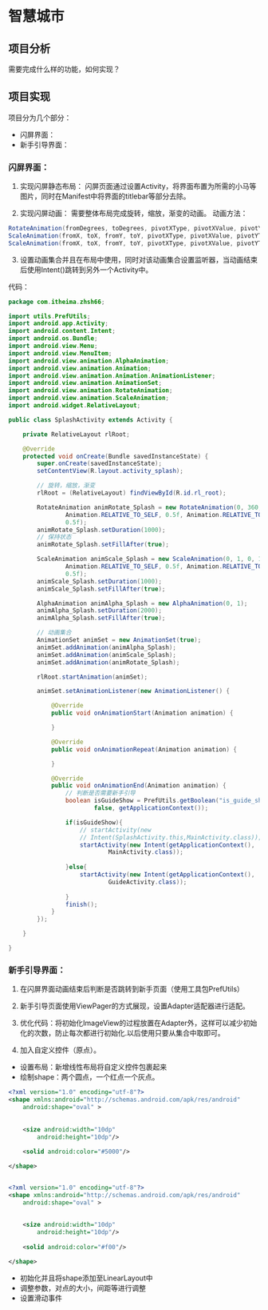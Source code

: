 
# 智慧城市

## 项目分析
需要完成什么样的功能，如何实现？

## 项目实现
项目分为几个部分：
+ 闪屏界面：
+ 新手引导界面：

### 闪屏界面：
1. 实现闪屏静态布局：
闪屏页面通过设置Activity，将界面布置为所需的小马等图片，同时在Manifest中将界面的titlebar等部分去除。

2. 实现闪屏动画：
需要整体布局完成旋转，缩放，渐变的动画。
动画方法：
```java
RotateAnimation(fromDegrees, toDegrees, pivotXType, pivotXValue, pivotYType, pivotYValue)
ScaleAnimation(fromX, toX, fromY, toY, pivotXType, pivotXValue, pivotYType, pivotYValue)
ScaleAnimation(fromX, toX, fromY, toY, pivotXType, pivotXValue, pivotYType, pivotYValue)
```
3. 设置动画集合并且在布局中使用，同时对该动画集合设置监听器，当动画结束后使用Intent()跳转到另外一个Activity中。

代码：
```java
package com.itheima.zhsh66;

import utils.PrefUtils;
import android.app.Activity;
import android.content.Intent;
import android.os.Bundle;
import android.view.Menu;
import android.view.MenuItem;
import android.view.animation.AlphaAnimation;
import android.view.animation.Animation;
import android.view.animation.Animation.AnimationListener;
import android.view.animation.AnimationSet;
import android.view.animation.RotateAnimation;
import android.view.animation.ScaleAnimation;
import android.widget.RelativeLayout;

public class SplashActivity extends Activity {

	private RelativeLayout rlRoot;

	@Override
	protected void onCreate(Bundle savedInstanceState) {
		super.onCreate(savedInstanceState);
		setContentView(R.layout.activity_splash);

		// 旋转，缩放，渐变
		rlRoot = (RelativeLayout) findViewById(R.id.rl_root);

		RotateAnimation animRotate_Splash = new RotateAnimation(0, 360,
				Animation.RELATIVE_TO_SELF, 0.5f, Animation.RELATIVE_TO_SELF,
				0.5f);
		animRotate_Splash.setDuration(1000);
		// 保持状态
		animRotate_Splash.setFillAfter(true);

		ScaleAnimation animScale_Splash = new ScaleAnimation(0, 1, 0, 1,
				Animation.RELATIVE_TO_SELF, 0.5f, Animation.RELATIVE_TO_SELF,
				0.5f);
		animScale_Splash.setDuration(1000);
		animScale_Splash.setFillAfter(true);

		AlphaAnimation animAlpha_Splash = new AlphaAnimation(0, 1);
		animAlpha_Splash.setDuration(2000);
		animAlpha_Splash.setFillAfter(true);

		// 动画集合
		AnimationSet animSet = new AnimationSet(true);
		animSet.addAnimation(animAlpha_Splash);
		animSet.addAnimation(animScale_Splash);
		animSet.addAnimation(animRotate_Splash);

		rlRoot.startAnimation(animSet);

		animSet.setAnimationListener(new AnimationListener() {

			@Override
			public void onAnimationStart(Animation animation) {

			}

			@Override
			public void onAnimationRepeat(Animation animation) {

			}

			@Override
			public void onAnimationEnd(Animation animation) {
				// 判断是否需要新手引导
				boolean isGuideShow = PrefUtils.getBoolean("is_guide_show",
						false, getApplicationContext());

				if(isGuideShow){
					// startActivity(new
					// Intent(SplashActivity.this,MainActivity.class));
					startActivity(new Intent(getApplicationContext(),
							MainActivity.class));
	
				}else{
					startActivity(new Intent(getApplicationContext(),
							GuideActivity.class));
		
				}
				finish();
			}
		});

	}

}

```

### 新手引导界面：
1. 在闪屏界面动画结束后判断是否跳转到新手页面（使用工具包PrefUtils）

2. 新手引导页面使用ViewPager的方式展现，设置Adapter适配器进行适配。

3. 优化代码：将初始化ImageView的过程放置在Adapter外，这样可以减少初始化的次数，防止每次都进行初始化.以后使用只要从集合中取即可。

4. 加入自定义控件（原点）。
+ 设置布局：新增线性布局将自定义控件包裹起来
+ 绘制shape：两个圆点，一个红点一个灰点。
``` xml
<?xml version="1.0" encoding="utf-8"?>
<shape xmlns:android="http://schemas.android.com/apk/res/android"
    android:shape="oval" >
    
    
    <size android:width="10dp"
        android:height="10dp"/>
    
    <solid android:color="#5000"/>

</shape>


<?xml version="1.0" encoding="utf-8"?>
<shape xmlns:android="http://schemas.android.com/apk/res/android"
    android:shape="oval" >
    
    
    <size android:width="10dp"
        android:height="10dp"/>
    
    <solid android:color="#f00"/>

</shape>

```
+ 初始化并且将shape添加至LinearLayout中
+ 调整参数，对点的大小，间距等进行调整
+ 设置滑动事件

